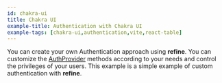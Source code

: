 ```yaml
---
id: chakra-ui
title: Chakra UI
example-title: Authentication with Chakra UI
example-tags: [chakra-ui,authentication,vite,react-table]
---
```


You can create your own Authentication approach using **refine**. You can customize the [AuthProvider](/docs/api-reference/core/providers/auth-provider/) methods according to your needs and control the privileges of your users. This example is a simple example of custom authentication with **refine**.

<CodeSandboxExample path="auth-chakra-ui" />